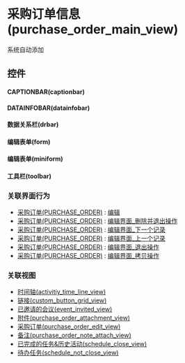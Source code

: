 # 采购订单信息(purchase_order_main_view)  <!-- {docsify-ignore-all} -->


系统自动添加



## 控件
#### CAPTIONBAR(captionbar)
#### DATAINFOBAR(datainfobar)
#### 数据关系栏(drbar)
#### 编辑表单(form)
#### 编辑表单(miniform)
#### 工具栏(toolbar)


### 关联界面行为
  * [采购订单(PURCHASE_ORDER)](module/crm/purchase_order) : [编辑](module/crm/purchase_order#界面行为)
  * [采购订单(PURCHASE_ORDER)](module/crm/purchase_order) : [编辑界面_删除并退出操作](module/crm/purchase_order#界面行为)
  * [采购订单(PURCHASE_ORDER)](module/crm/purchase_order) : [编辑界面_下一个记录](module/crm/purchase_order#界面行为)
  * [采购订单(PURCHASE_ORDER)](module/crm/purchase_order) : [编辑界面_上一个记录](module/crm/purchase_order#界面行为)
  * [采购订单(PURCHASE_ORDER)](module/crm/purchase_order) : [编辑界面_退出操作](module/crm/purchase_order#界面行为)
  * [采购订单(PURCHASE_ORDER)](module/crm/purchase_order) : [编辑界面_拷贝操作](module/crm/purchase_order#界面行为)

### 关联视图
  * [时间轴(activitiy_time_line_view)](app/view/activitiy_time_line_view)
  * [链接(custom_button_grid_view)](app/view/custom_button_grid_view)
  * [已邀请的会议(event_invited_view)](app/view/event_invited_view)
  * [附件(purchase_order_attachment_view)](app/view/purchase_order_attachment_view)
  * [采购订单(purchase_order_edit_view)](app/view/purchase_order_edit_view)
  * [备注(purchase_order_note_attach_view)](app/view/purchase_order_note_attach_view)
  * [已完成的任务&历史活动(schedule_close_view)](app/view/schedule_close_view)
  * [待办任务(schedule_not_close_view)](app/view/schedule_not_close_view)

<script>
 const { createApp } = Vue
  createApp({
    data() {
      return {

      }
    }
  }).use(ElementPlus).mount('#app')
</script>